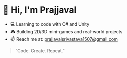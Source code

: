 # 👋 Hi, I'm Prajjaval
 
- 💻 Learning to code with C# and Unity  
- 🎮 Building 2D/3D mini-games and real-world projects    
- 📫 Reach me at: prajjavalsrivastava1507@gmail.com

> “Code. Create. Repeat.”

